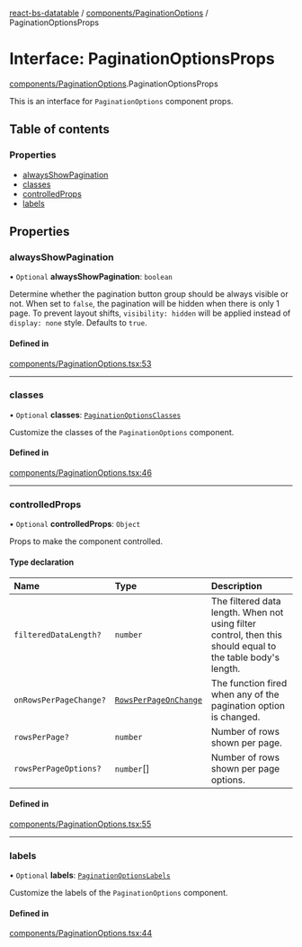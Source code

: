 [react-bs-datatable](../README.md) / [components/PaginationOptions](../modules/components_PaginationOptions.md) / PaginationOptionsProps

# Interface: PaginationOptionsProps

[components/PaginationOptions](../modules/components_PaginationOptions.md).PaginationOptionsProps

This is an interface for `PaginationOptions` component props.

## Table of contents

### Properties

- [alwaysShowPagination](components_PaginationOptions.PaginationOptionsProps.md#alwaysshowpagination)
- [classes](components_PaginationOptions.PaginationOptionsProps.md#classes)
- [controlledProps](components_PaginationOptions.PaginationOptionsProps.md#controlledprops)
- [labels](components_PaginationOptions.PaginationOptionsProps.md#labels)

## Properties

### alwaysShowPagination

• `Optional` **alwaysShowPagination**: `boolean`

Determine whether the pagination button group should be always visible or not.
When set to `false`, the pagination will be hidden when there is only 1 page.
To prevent layout shifts, `visibility: hidden` will be applied instead of
`display: none` style. Defaults to `true`.

#### Defined in

[components/PaginationOptions.tsx:53](https://github.com/imballinst/react-bs-datatable/blob/4be4269/src/components/PaginationOptions.tsx#L53)

___

### classes

• `Optional` **classes**: [`PaginationOptionsClasses`](components_PaginationOptions.PaginationOptionsClasses.md)

Customize the classes of the `PaginationOptions` component.

#### Defined in

[components/PaginationOptions.tsx:46](https://github.com/imballinst/react-bs-datatable/blob/4be4269/src/components/PaginationOptions.tsx#L46)

___

### controlledProps

• `Optional` **controlledProps**: `Object`

Props to make the component controlled.

#### Type declaration

| Name | Type | Description |
| :------ | :------ | :------ |
| `filteredDataLength?` | `number` | The filtered data length. When not using filter control, then this should equal to the table body's length. |
| `onRowsPerPageChange?` | [`RowsPerPageOnChange`](../modules/helpers_types.md#rowsperpageonchange) | The function fired when any of the pagination option is changed. |
| `rowsPerPage?` | `number` | Number of rows shown per page. |
| `rowsPerPageOptions?` | `number`[] | Number of rows shown per page options. |

#### Defined in

[components/PaginationOptions.tsx:55](https://github.com/imballinst/react-bs-datatable/blob/4be4269/src/components/PaginationOptions.tsx#L55)

___

### labels

• `Optional` **labels**: [`PaginationOptionsLabels`](components_PaginationOptions.PaginationOptionsLabels.md)

Customize the labels of the `PaginationOptions` component.

#### Defined in

[components/PaginationOptions.tsx:44](https://github.com/imballinst/react-bs-datatable/blob/4be4269/src/components/PaginationOptions.tsx#L44)
